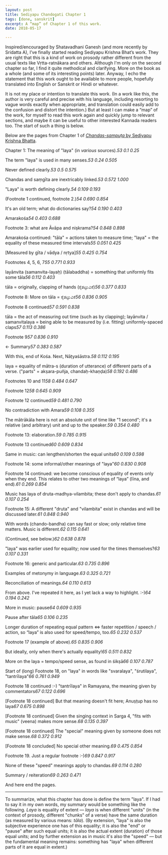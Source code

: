 ```yaml
---
layout: post
title: Sediyapu Chandogati Chapter 1
tags: [done, sanskrit]
excerpt: A “map” of Chapter 1 of this work.
date: 2018-05-17

---
```


Inspired/encouraged by Shatavadhani Ganesh (and more recently by Sridatta A), I’ve finally started reading Sediyapu Krishna Bhat’s work. They are right that this is a kind of work on prosody rather different from the usual texts like Vṛtta-ratnākara and others. Although I'm only on the second chapter so far, I find it quite methodical and clarifying. More on the book as a whole (and some of its interesting points) later. Anyway, I echo the statement that this work ought to be available to more people, hopefully translated into English or Sanskrit or Hindi or whatever.

It is not my place or intention to translate this work. (In a work like this, the author is very careful and precise with his language, including resorting to vague words exactly when appropriate, and translation could easily add to the confusion and distort the intention.) But at least I can make a “map” of the work, for myself to read this work again and quickly jump to relevant sections, and maybe it can be useful to other interested Kannada readers too. The start of such a thing is below.

Below are the pages from Chapter 1 of <a href="https://archive.org/details/ChandassamputaSediyapu"><i>Chandas-sampuṭa</i> by Sediyapu Krishna Bhatta</a>.

<style>
.outer-image-and-notes-container {
  display: flex;
  border: 2px solid black;
  align-items: center;
  margin-top: 2em;
  margin-bottom: 2em;
}
.inner-images {
  flex: 80;
  width: 80%;
  display: flex;
  align-items: center;
  justify-content: center;
  border: 1px solid grey;
  margin-right: 2px;
}
.inner-image {
  display: block;
}
.inner-notes {
  flex: 20;
  display: inline;
}
</style>

<div id="mainBookPages"></div>

<script>
function pageURL(pageNum, startHeightFraction, stopHeightFraction) {
    startHeightFraction = startHeightFraction || 0.0;
    stopHeightFraction = stopHeightFraction || 1.0;
    return ('https://archive.org/download/ChandassamputaSediyapu/page/n' + (Number(pageNum) + 9)
        + '_y' + startHeightFraction + '_h' + (stopHeightFraction - startHeightFraction) + '_s2.jpg');
}

function streamURL(pageNum) {
    return 'https://archive.org/stream/ChandassamputaSediyapu#page/n' + (Number(pageNum) + 9) + '/mode/1up';
}

function annotatedPageRegion(pageNum, startHeightFraction, stopHeightFraction, textNode) {
    let outerDiv = document.createElement('div');
    outerDiv.classList.add('outer-image-and-notes-container');

    let imgDiv = document.createElement('div');
    const ht = (stopHeightFraction - startHeightFraction) * (499 / 352) * 600;
    imgDiv.style.height = ht + 'px';
    imgDiv.classList.add('inner-images');

    let imgPlaceholder = document.createElement('span');
    imgPlaceholder.textContent = ('Click to load image (page ' + pageNum +
                  ' from ' + startHeightFraction +
                  ' to ' + stopHeightFraction + ')');
    imgDiv.appendChild(imgPlaceholder);
    imgDiv.addEventListener('click', () => {
        let aNode = document.createElement('a');
        aNode.href = streamURL(pageNum);
        let img = document.createElement('img');
        img.classList.add('inner-image');
        img.src = pageURL(pageNum, startHeightFraction, stopHeightFraction);
        aNode.appendChild(img);
        imgDiv.replaceChild(aNode, imgPlaceholder);
    });

    outerDiv.appendChild(imgDiv);
    let textDiv = document.createElement('div');
    textDiv.classList.add('inner-notes');
    textDiv.appendChild(textNode.cloneNode(true));
    outerDiv.appendChild(textDiv);
    document.getElementById('mainBookPages').appendChild(outerDiv);
    return outerDiv;
}

function updateCites() {
    /*
    const pToCites = new Map();
    for (var cite of document.getElementsByTagName('cite')) {
        const p = cite.parentNode;
        citesForP = pToCites.get(p) || [];
        citesForP.push(cite);
        pToCites.set(p, citesForP);
    }
    */

    for (var cite of document.getElementsByTagName('cite')) {
        const p = cite.parentNode;
        const found = cite.textContent.match(/(.*) (.*) (.*)/);
        const pageNum = found[1];
        const startHeightFraction = found[2];
        const stopHeightFraction = found[3];
        cite.style.display = 'none';
        p.parentNode.replaceChild(annotatedPageRegion(pageNum, startHeightFraction, stopHeightFraction, p), p);
    }
}
</script>

Chapter 1: The meaning of "laya" (in *various* sources).<cite>53 0.1 0.25</cite>

The term "laya" is used in many senses.<cite>53 0.24 0.505</cite>

Never defined clearly.<cite>53 0.5 0.575</cite>

Chandas and saṃgīta are inextricably linked.<cite>53 0.572 1.000</cite>

"Laya" is worth defining clearly.<cite>54 0.109 0.193</cite>

(Footnote 1 continued, footnote 2.)<cite>54 0.690 0.854</cite>

It's an old term; what do dictionaries say?<cite>54 0.190 0.403</cite>

Amarakośa<cite>54 0.403 0.688</cite>

Footnote 3: what are Āvāpa and niṣkrama?<cite>54 0.848 0.898</cite>

Amarakośa continued: "tāla" = actions taken to measure time; "laya" = the equality of these measured time intervals<cite>55 0.051 0.425</cite>

[Measured by gīta / vādya / nṛtya]<cite>55 0.425 0.754</cite>

Footnotes 4, 5, 6, 7<cite>55 0.771 0.933</cite>

layānvita (samanvita-layaḥ) (tālabaddha) = something that uniformly fits some tāla<cite>56 0.112 0.403</cite>

tāla = originally, clapping of hands (ಕೈತಟ್ಟುವಿಕೆ)<cite>56 0.377 0.833</cite>

Footnote 8: More on tāla = ಕೈತಟ್ಟುವಿಕೆ<cite>56 0.836 0.905</cite>

Footnote 8 continued<cite>57 0.591 0.838</cite>

tāla = the act of measuring out time (such as by clapping); layānvita / samanvitalaya = being able to be measured by (i.e. fitting) uniformly-spaced claps<cite>57 0.113 0.386</cite>

Footnote 9<cite>57 0.836 0.910</cite>

<- Summary<cite>57 0.383 0.587</cite>

With this, end of Kośa. Next, Nāṭyaśāstra.<cite>58 0.112 0.195</cite>

laya = equality of mātra-s (duration of utterance) of different parts of a verse. ("parts" = akṣara-puñja, chandaḥ-khaṇḍa)<cite>58 0.192 0.486</cite>

Footnotes 10 and 11<cite>58 0.484 0.647</cite>

Footnote 12<cite>58 0.645 0.909</cite>

Footnote 12 continued<cite>59 0.481 0.790</cite>

No contradiction with Amara<cite>59 0.108 0.355</cite>

The mātrākāla here is not an absolute unit of time like "1 second"; it's a relative (and arbitrary) unit and up to the speaker.<cite>59 0.354 0.480</cite>

Footnote 13: elaboration.<cite>59 0.785 0.915</cite>

Footnote 13 continued<cite>60 0.609 0.834</cite>

Same in music: can lengthen/shorten the equal units<cite>60 0.109 0.598</cite>

Footnote 14: some informal/other meanings of "laya"<cite>60 0.830 0.908</cite>

Footnote 14 continued: we become conscious of equality of events only when they end. This relates to other two meanings of “laya” (līna, and end).<cite>61 0.269 0.854</cite>

Music has laya of druta-madhya-vilambita; these don't apply to chandas.<cite>61 0.107 0.254</cite>

Footnote 15: A different "druta" and "vilambita" exist in chandas and will be discussed later.<cite>61 0.848 0.940</cite>

With words (chando-bandha) can say fast or slow; only relative time matters. Music is different.<cite>62 0.115 0.641</cite>

(Continued, see below.)<cite>62 0.638 0.878</cite>

"laya" was earlier used for equality; now used for the times themselves?<cite>63 0.107 0.331</cite>

Footnote 16: generic and particular.<cite>63 0.735 0.896</cite>

Examples of metonymy in language.<cite>63 0.325 0.721</cite>

Reconciliation of meanings.<cite>64 0.110 0.613</cite>

From above. I've repeated it here, as I yet lack a way to highlight. :-)<cite>64 0.194 0.242</cite>

More in music: pause<cite>64 0.609 0.935</cite>

Pause after tāla<cite>65 0.106 0.235</cite>

Longer duration of repeating equal pattern $\iff$ faster repetition / speech / action, so “laya” is also used for speed/tempo, too.<cite>65 0.232 0.537</cite>

Footnote 17 (example of above).<cite>65 0.835 0.906</cite>

But ideally, only when there's actually equality!<cite>65 0.511 0.832</cite>

More on the laya = tempo/speed sense, as found in śikṣā<cite>66 0.107 0.787</cite>

Start of (long) Footnote 18, on "laya" in words like "svaralaya", "śrutilaya", "tantrīlaya"<cite>66 0.761 0.949</cite>

Footnote 18 continued :-) "tantrīlaya" in Ramayana, the meaning given by commentators<cite>67 0.122 0.696</cite>

[Footnote 18 continued] But that meaning doesn't fit here; Anuṣṭup has no laya<cite>67 0.675 0.898</cite>

[Footnote 18 continued] Given the singing context in Sarga 4, "fits with music" (veena) makes more sense.<cite>68 0.135 0.397</cite>

[Footnote 18 continued] The "special" meaning given by someone does not make sense.<cite>68 0.372 0.912</cite>

[Footnote 18 concluded] No special other meaning.<cite>69 0.475 0.854</cite>

Footnote 19. Just a regular footnote :-)<cite>69 0.847 0.917</cite>

None of these "speed" meanings apply to chandas.<cite>69 0.114 0.280</cite>

Summary / reiteration<cite>69 0.263 0.471</cite>

<script>
updateCites();
</script>

And here end the pages.

--------

To summarize, what this chapter has done is define the term "laya". If I had to say it in my own words, my summary would be something like the following. *Laya* is equality of extent — *laya* is when different "units" (in the context of prosody, different "chunks" of a verse) have the same duration (as measured by various means: *tāla*). (By extension, "laya" is also the subjective experience one has of this equality; it is also the "end" or "pause" after such equal units; it is also the actual extent (duration) of those equal units; and by further extension as in music it's also the "speed" — but the fundamental meaning remains: something has "laya" when different parts of it are equal in extent.)
